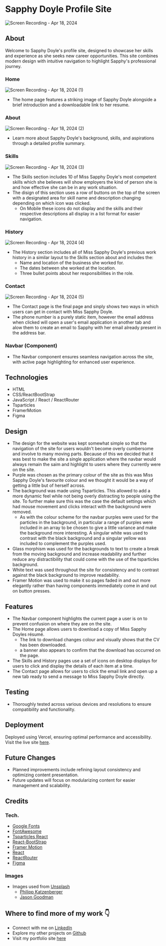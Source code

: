 # Sapphy Doyle Profile Site

![Screen Recording - Apr 18, 2024](https://github.com/Terafora/Sapphy-Doyle-Profile-Site/assets/144109245/da7a7fad-5dc3-47dd-a7aa-0abf8fae9605)

## About

Welcome to Sapphy Doyle's profile site, designed to showcase her skills and experience as she seeks new career opportunities. This site combines modern design with intuitive navigation to highlight Sapphy's professional journey.

### Home

![Screen Recording - Apr 18, 2024 (1)](https://github.com/Terafora/Sapphy-Doyle-Profile-Site/assets/144109245/9baff3a9-355f-4af5-9c37-11b20c8bbd71)

- The home page features a striking image of Sapphy Doyle alongside a brief introduction and a downloadable link to her resume.

### About

![Screen Recording - Apr 18, 2024 (2)](https://github.com/Terafora/Sapphy-Doyle-Profile-Site/assets/144109245/6682fc34-d728-415e-9457-b08dc78a7d93)

- Learn more about Sapphy Doyle's background, skills, and aspirations through a detailed profile summary.

### Skills

![Screen Recording - Apr 18, 2024 (3)](https://github.com/Terafora/Sapphy-Doyle-Profile-Site/assets/144109245/0f5608dc-6ffd-48bb-b96b-7023047604e6)

- The Skills section includes 10 of Miss Sapphy Doyle's most competent skills which she believes will show employers the kind of person she is and how effective she can be in any work situation.
- The disign of this section uses a row of buttons on the top of the screen with a designated area for skill name and description changing depending on which icon was clicked.
  - On Mobile these icons do not display and the skills and their respective descriptions all display in a list format for easier navigation.

### History

![Screen Recording - Apr 18, 2024 (4)](https://github.com/Terafora/Sapphy-Doyle-Profile-Site/assets/144109245/96e5e4d2-30d2-4cfb-a24b-4217af627850)

- The History section includes all of Miss Sapphy Doyle's previous work history in a similar layout to the Skills section about and includes the:
  - Name and location of the business she worked for.
  - The dates between she worked at the location.
  - Three bullet points about her responsibilities in the role.
 
### Contact

![Screen Recording - Apr 18, 2024 (5)](https://github.com/Terafora/Sapphy-Doyle-Profile-Site/assets/144109245/e678c485-fd93-48f5-b0c9-8ecab7031289)

- The Contact page is the final page and sinply shows two ways in which users can get in contact with Miss Sapphy Doyle.
- The phone number is a purely static item, however the email address when clicked will open a user's email application in another tab and alow them to create an email to Sapphy with her email already present in the address bar.

### Navbar (Component)

- The Navbar component ensures seamless navigation across the site, with active page highlighting for enhanced user experience.

## Technologies

- HTML
- CSS/ReactBootStrap
- JavaScript / React / ReactRouter
- Tsparticles
- FramerMotion
- Figma

## Design

- The design for the website was kept somewhat simple so that the navigation of the site for users wouldn't become overly cumbersome and involve to many moving parts. Because of this we decided that it was best to make the site a single application where the navbar would always remain the saim and highlight to users where they currently were on the site.
- Purple was chosen as the primary colour of the site as this was Miss Sapphy Doyle's favourite colour and we thought it would be a way of getting a little but of herself across.
- The background was made using Tsparticles. This allowed to add a more dynamic feel while not being overly distracting to people using the site. To further make sure this was the case the default settings which had mouse movement and clicks interact with the background were removed.
  - As with the colour scheme for the navbar purples were used for the particles in the background, in particular a range of purples were included in an array to be chosen to give a little variance and make the background more interesting. A singular white was used to contrast with the black background and a singular yellow was included to complement the purples used.
- Glass morphism was used for the backgrounds to text to create a break from the moving background and increase readability and further reduce any distractibility that could come with the use of the tsparticles background.
- White text was used throughout the site for consistency and to contrast against the black background to improve readability.
- Framer Motion was used to make it so pages faded in and out more elegantly rather than having components immediately come in and out on button presses.

## Features

- The Navbar component highlights the current page a user is on to prevent confusion on where they are on the site.
- The Home page allows users to download a copy of Miss Sapphy Doyles résumé.
  - The link to download changes colour and visually shows that the CV has been downloaded.
  - a banner also appears to confirm that the download has occurred on the page.
- The Skills and History pages use a set of icons on desktop displays for users to click and display the details of each item at a time.
- The Contact page allows for users to click the email link and open up a new tab ready to send a message to Miss Sapphy Doyle directly.

## Testing

- Thoroughly tested across various devices and resolutions to ensure compatibility and functionality.

## Deployment

Deployed using Vercel, ensuring optimal performance and accessibility. Visit the live site [here](https://profile-site-for-sapphy.vercel.app).

## Future Changes

- Planned improvements include refining layout consistency and optimizing content presentation.
- Future updates will focus on modularizing content for easier management and scalability.

## Credits

### Tech.

- [Google Fonts]([https://profile-site-for-sapphy.vercel.app/contact](https://fonts.google.com))
- [FontAwesome](https://fontawesome.com)
- [Tsparticles React](https://github.com/tsparticles/react)
- [React-BootStrap](https://react-bootstrap.netlify.app)
- [Framer Motion](https://www.framer.com/motion/)
- [React](https://react.dev)
- [ReactRouter](https://reactrouter.com/en/main)
- [Figma](https://www.figma.com/)

### Images

- Images used from [Unsplash](https://unsplash.com)
  - [Philipp Katzenberger](https://unsplash.com/photos/closeup-photo-of-turned-on-blue-and-white-laptop-computer-iIJrUoeRoCQ)
  - [Jason Goodman](https://unsplash.com/photos/woman-placing-sticky-notes-on-wall-Oalh2MojUuk)
  
## Where to find more of my work 👇

- Connect with me on [LinkedIn](https://www.linkedin.com/in/charlotte-stone-web/)
- Explore my other projects on [Github](https://github.com/Terafora)
- Visit my portfolio site [here](https://terafora.github.io/Portfolio-Site/)
